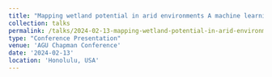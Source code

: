 ```yaml
---
title: "Mapping wetland potential in arid environments A machine learning approach with geospatial interpretability"
collection: talks
permalink: /talks/2024-02-13-mapping-wetland-potential-in-arid-environments-a-m
type: "Conference Presentation"
venue: 'AGU Chapman Conference'
date: '2024-02-13'
location: 'Honolulu, USA'
---
```

